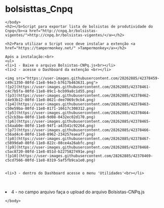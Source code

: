 # bolsisttas_Cnpq
<html>

	</body>
	<h2></b>Script para exportar lista de bolsistas de produtividade do Cnpq</b><a href="http://cnpq.br/bolsistas-vigentes/">http://cnpq.br/bolsistas-vigentes/</a></h2>

	<h2>Para utilizar o Script voce deve instalar a extenção <a href="https://tampermonkey.net/" >Tampermonkey</a></h2>

	Após a instalação:<br>
	<ul>
    <li>1 - Baixe o arquivo Bolsistas-CNPq.js<br></li>
    <li>2 - acesse o Dashboard da extenção <br></li>
    
    <img src="https://user-images.githubusercontent.com/28262885/42378459-c49c1350-80fd-11e8-94e3-b7617b463631.png">
    ![p2](https://user-images.githubusercontent.com/28262885/42378461-c4c7b5fa-80fd-11e8-89c1-bcb99a8c1d55.png)
    ![p3](https://user-images.githubusercontent.com/28262885/42378462-c4e93b12-80fd-11e8-8621-dee7069c9cb4.png)
    ![p4](https://user-images.githubusercontent.com/28262885/42378463-c50e59ba-80fd-11e8-8171-16617c308312.png)
    ![p5](https://user-images.githubusercontent.com/28262885/42378464-c52cb3ba-80fd-11e8-9d08-0432ec02d170.png)
    ![p6](https://user-images.githubusercontent.com/28262885/42378465-c54aab0e-80fd-11e8-94f1-a43541c92264.png)
    ![p7](https://user-images.githubusercontent.com/28262885/42378466-c56ad4c4-80fd-11e8-8962-234257eaeaf7.png)
    ![p8](https://user-images.githubusercontent.com/28262885/42378467-c5899da0-80fd-11e8-822c-08ce4a26abfc.png)
    ![p9](https://user-images.githubusercontent.com/28262885/42378468-c5ac8720-80fd-11e8-851d-b2275827491e.png)
    ![p10](https://user-images.githubusercontent.com/28262885/42378469-c5cd7566-80fd-11e8-8319-5af5fb9ca1e0.png)

    
    <li>3 - dentro do Dashboard acesse o menu 'Utilidades'<br></li>
    <li>4 - no campo arquivo faça o upload do arquivo Bolsistas-CNPq.js<br></li>

	</body>
</html>
